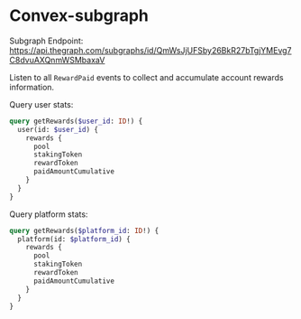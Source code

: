 # Convex-subgraph

Subgraph Endpoint: https://api.thegraph.com/subgraphs/id/QmWsJjUFSby26BkR27bTgjYMEvg7C8dvuAXQnmWSMbaxaV

Listen to all `RewardPaid` events to collect and accumulate account rewards information.

Query user stats:

```graphql
query getRewards($user_id: ID!) {
  user(id: $user_id) {
    rewards {
      pool
      stakingToken
      rewardToken
      paidAmountCumulative
    }
  }
}
```

Query platform stats:

```graphql
query getRewards($platform_id: ID!) {
  platform(id: $platform_id) {
    rewards {
      pool
      stakingToken
      rewardToken
      paidAmountCumulative
    }
  }
}
```
